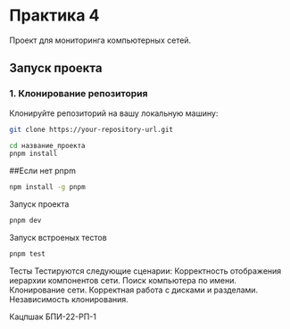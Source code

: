 # Практика 4

Проект для мониторинга компьютерных сетей.

## Запуск проекта

### 1. Клонирование репозитория

Клонируйте репозиторий на вашу локальную машину:

```bash
git clone https://your-repository-url.git

cd название_проекта
pnpm install
```
##Если нет pnpm
```bash
npm install -g pnpm
```

Запуск проекта
```bash
pnpm dev
```

Запуск встроеных тестов
```bash
pnpm test
```

Тесты
Тестируются следующие сценарии:
Корректность отображения иерархии компонентов сети.
Поиск компьютера по имени.
Клонирование сети.
Корректная работа с дисками и разделами.
Независимость клонирования.

Кацпшак БПИ-22-РП-1
